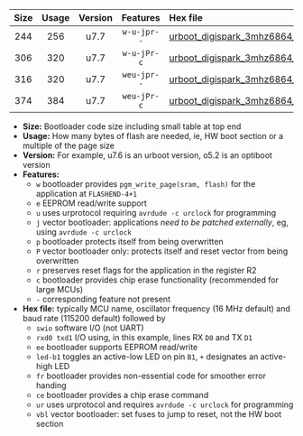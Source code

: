|Size|Usage|Version|Features|Hex file|
|:-:|:-:|:-:|:-:|:--|
|244|256|u7.7|`w-u-jpr--`|[urboot_digispark_3mhz6864_4800bps_swio_rxb4_txb3_led+b1_ur_vbl.hex](https://raw.githubusercontent.com/stefanrueger/urboot.hex/main/boards/digispark/fcpu_3mhz6864/4800_bps/urboot_digispark_3mhz6864_4800bps_swio_rxb4_txb3_led+b1_ur_vbl.hex)|
|306|320|u7.7|`w-u-jPr-c`|[urboot_digispark_3mhz6864_4800bps_swio_rxb4_txb3_led+b1_fr_ce_ur_vbl.hex](https://raw.githubusercontent.com/stefanrueger/urboot.hex/main/boards/digispark/fcpu_3mhz6864/4800_bps/urboot_digispark_3mhz6864_4800bps_swio_rxb4_txb3_led+b1_fr_ce_ur_vbl.hex)|
|316|320|u7.7|`weu-jpr--`|[urboot_digispark_3mhz6864_4800bps_swio_rxb4_txb3_ee_led+b1_ur_vbl.hex](https://raw.githubusercontent.com/stefanrueger/urboot.hex/main/boards/digispark/fcpu_3mhz6864/4800_bps/urboot_digispark_3mhz6864_4800bps_swio_rxb4_txb3_ee_led+b1_ur_vbl.hex)|
|374|384|u7.7|`weu-jPr-c`|[urboot_digispark_3mhz6864_4800bps_swio_rxb4_txb3_ee_led+b1_fr_ce_ur_vbl.hex](https://raw.githubusercontent.com/stefanrueger/urboot.hex/main/boards/digispark/fcpu_3mhz6864/4800_bps/urboot_digispark_3mhz6864_4800bps_swio_rxb4_txb3_ee_led+b1_fr_ce_ur_vbl.hex)|

- **Size:** Bootloader code size including small table at top end
- **Usage:** How many bytes of flash are needed, ie, HW boot section or a multiple of the page size
- **Version:** For example, u7.6 is an urboot version, o5.2 is an optiboot version
- **Features:**
  + `w` bootloader provides `pgm_write_page(sram, flash)` for the application at `FLASHEND-4+1`
  + `e` EEPROM read/write support
  + `u` uses urprotocol requiring `avrdude -c urclock` for programming
  + `j` vector bootloader: applications *need to be patched externally*, eg, using `avrdude -c urclock`
  + `p` bootloader protects itself from being overwritten
  + `P` vector bootloader only: protects itself and reset vector from being overwritten
  + `r` preserves reset flags for the application in the register R2
  + `c` bootloader provides chip erase functionality (recommended for large MCUs)
  + `-` corresponding feature not present
- **Hex file:** typically MCU name, oscillator frequency (16 MHz default) and baud rate (115200 default) followed by
  + `swio` software I/O (not UART)
  + `rxd0 txd1` I/O using, in this example, lines RX `D0` and TX `D1`
  + `ee` bootloader supports EEPROM read/write
  + `led-b1` toggles an active-low LED on pin `B1`, `+` designates an active-high LED
  + `fr` bootloader provides non-essential code for smoother error handing
  + `ce` bootloader provides a chip erase command
  + `ur` uses urprotocol and requires `avrdude -c urclock` for programming
  + `vbl` vector bootloader: set fuses to jump to reset, not the HW boot section
